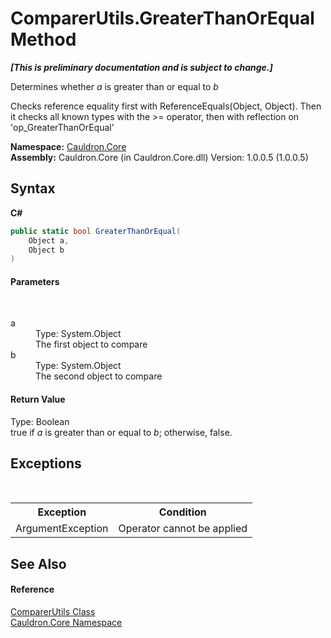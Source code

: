# ComparerUtils.GreaterThanOrEqual Method 
 _**\[This is preliminary documentation and is subject to change.\]**_

Determines whether *a* is greater than or equal to *b*

 Checks reference equality first with ReferenceEquals(Object, Object). Then it checks all known types with the >= operator, then with reflection on 'op_GreaterThanOrEqual'

**Namespace:**&nbsp;<a href="N_Cauldron_Core">Cauldron.Core</a><br />**Assembly:**&nbsp;Cauldron.Core (in Cauldron.Core.dll) Version: 1.0.0.5 (1.0.0.5)

## Syntax

**C#**<br />
``` C#
public static bool GreaterThanOrEqual(
	Object a,
	Object b
)
```


#### Parameters
&nbsp;<dl><dt>a</dt><dd>Type: System.Object<br />The first object to compare</dd><dt>b</dt><dd>Type: System.Object<br />The second object to compare</dd></dl>

#### Return Value
Type: Boolean<br />true if *a* is greater than or equal to *b*; otherwise, false.

## Exceptions
&nbsp;<table><tr><th>Exception</th><th>Condition</th></tr><tr><td>ArgumentException</td><td>Operator cannot be applied</td></tr></table>

## See Also


#### Reference
<a href="T_Cauldron_Core_ComparerUtils">ComparerUtils Class</a><br /><a href="N_Cauldron_Core">Cauldron.Core Namespace</a><br />